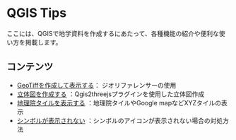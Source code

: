# QGIS Tips

ここには、QGISで地学資料を作成するにあたって、各種機能の紹介や便利な使い方を掲載します。

## コンテンツ

* [GeoTiffを作成して表示する](georeference.md)： ジオリファレンサーの使用  
* [立体図を作成する](threejs.md) ：Qgis2threejsプラグインを使用した立体図作成  
* [地理院タイルを表示する](chiriin_tile.md) ：地理院タイルやGoogle mapなどXYZタイルの表示  
* [シンボルが表示されない](symbol.md) ：シンボルのアイコンが表示されない場合の対処方法  

